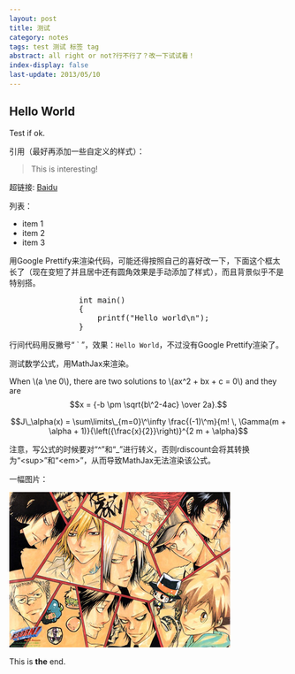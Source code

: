 ```yaml
---
layout: post
title: 测试
category: notes
tags: test 测试 标签 tag
abstract: all right or not?行不行了？改一下试试看！
index-display: false
last-update: 2013/05/10
---
```


## Hello World

Test if ok.

引用（最好再添加一些自定义的样式）：

> This is interesting!

超链接: [Baidu][1]

列表：

* item 1
* item 2
* item 3

用<span class="text-en">Google Prettify</span>来渲染代码，可能还得按照自己的喜好改一下，下面这个框太长了（现在变短了并且居中还有圆角效果是手动添加了样式），而且背景似乎不是特别搭。

<pre class="prettyprint linenums" style="width: 50%;margin: auto;border-radius: 5px;-webkit-border-radius: 5px;">
int main()
{
	printf("Hello world\n");
}
</pre>

行间代码用反撇号“ \` ”，效果：`Hello World`，不过没有<span class="text-en">Google Prettify</span>渲染了。

测试数学公式，用<span class="text-en">MathJax</span>来渲染。

<span class="text-en">When</span> \\(a \ne 0\\)<span class="text-en">, there are two solutions to</span> \\(ax\^2 + bx + c = 0\\) <span class="text-en">and they are</span> $$x = {-b \pm \sqrt{b\^2-4ac} \over 2a}.$$

$$J\_\alpha(x) = \sum\limits\_{m=0}\^\infty \frac{(-1)\^m}{m! \, \Gamma(m + \alpha + 1)}{\left({\frac{x}{2}}\right)}^{2 m + \alpha}$$

注意，写公式的时候要对“\^”和“\_”进行转义，否则<span class="text-en">rdiscount</span>会将其转换为“\<sup>”和“\<em>”，从而导致<span class="text-en">MathJax</span>无法渲染该公式。

一幅图片：

![test](/img/tmp/test.jpg)

This is **the** end.

[1]: http://www.baidu.com "Baidu Search"